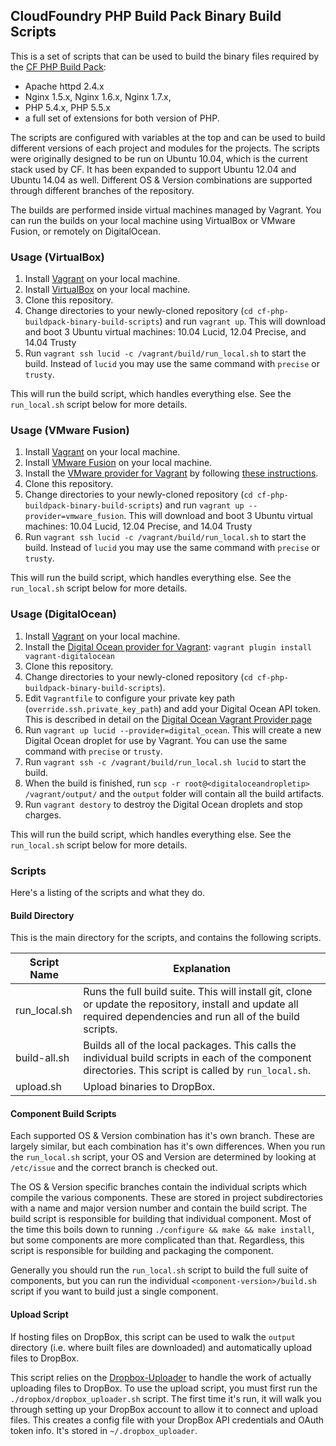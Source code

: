## CloudFoundry PHP Build Pack Binary Build Scripts

This is a set of scripts that can be used to build the binary files required by the [CF PHP Build Pack]:

 * Apache httpd 2.4.x
 * Nginx 1.5.x, Nginx 1.6.x, Nginx 1.7.x, 
 * PHP 5.4.x, PHP 5.5.x
 * a full set of extensions for both version of PHP.

The scripts are configured with variables at the top and can be used to build different versions of each project and modules for the projects.  The scripts were originally designed to be run on Ubuntu 10.04, which is the current stack used by CF.  It has been expanded to support Ubuntu 12.04 and Ubuntu 14.04 as well.  Different OS & Version combinations are supported through different branches of the repository.

The builds are performed inside virtual machines managed by Vagrant. You can run the builds on your local machine using
VirtualBox or VMware Fusion, or remotely on DigitalOcean.

### Usage (VirtualBox)

 1. Install [Vagrant](http://www.vagrantup.com/) on your local machine.
 1. Install [VirtualBox](https://www.virtualbox.org/) on your local machine.
 1. Clone this repository.
 1. Change directories to your newly-cloned repository (`cd cf-php-buildpack-binary-build-scripts`) and run `vagrant up`. This will download and boot 3 Ubuntu virtual machines: 10.04 Lucid, 12.04 Precise, and 14.04 Trusty
 1. Run `vagrant ssh lucid -c /vagrant/build/run_local.sh` to start the build. Instead of `lucid` you may use the same command with `precise` or `trusty`.

This will run the build script, which handles everything else.  See the `run_local.sh` script below for more details.

### Usage (VMware Fusion)

 1. Install [Vagrant](http://www.vagrantup.com/) on your local machine.
 1. Install [VMware Fusion](http://www.vmware.com/products/fusion/) on your local machine.
 1. Install the [VMware provider for Vagrant](http://www.vagrantup.com/vmware) by following [these instructions](http://docs.vagrantup.com/v2/vmware/installation.html).
 1. Clone this repository.
 1. Change directories to your newly-cloned repository (`cd cf-php-buildpack-binary-build-scripts`) and run `vagrant up --provider=vmware_fusion`. This will download and boot 3 Ubuntu virtual machines: 10.04 Lucid, 12.04 Precise, and 14.04 Trusty
 1. Run `vagrant ssh lucid -c /vagrant/build/run_local.sh` to start the build. Instead of `lucid` you may use the same command with `precise` or `trusty`.

This will run the build script, which handles everything else.  See the `run_local.sh` script below for more details.

### Usage (DigitalOcean)

 1. Install [Vagrant](http://www.vagrantup.com/) on your local machine.
 1. Install the [Digital Ocean provider for Vagrant](https://github.com/smdahlen/vagrant-digitalocean): `vagrant plugin install vagrant-digitalocean`
 1. Clone this repository.
 1. Change directories to your newly-cloned repository (`cd cf-php-buildpack-binary-build-scripts`).
 1. Edit `Vagrantfile` to configure your private key path (`override.ssh.private_key_path`) and add your Digital Ocean API token. This is described in detail on the [Digital Ocean Vagrant Provider page](https://github.com/smdahlen/vagrant-digitalocean)
 1. Run `vagrant up lucid --provider=digital_ocean`. This will create a new Digital Ocean droplet for use by Vagrant. You can use the same command with `precise` or `trusty`.
 1. Run `vagrant ssh -c /vagrant/build/run_local.sh lucid` to start the build.
 1. When the build is finished, run `scp -r root@<digitaloceandropletip> /vagrant/output/` and the `output` folder will contain all the build artifacts.
 1. Run `vagrant destory` to destroy the Digital Ocean droplets and stop charges.

This will run the build script, which handles everything else.  See the `run_local.sh` script below for more details.

### Scripts

Here's a listing of the scripts and what they do.

#### Build Directory

This is the main directory for the scripts, and contains the following scripts.

|   Script Name   |   Explanation                                                 |
| --------------- | --------------------------------------------------------------|
|  run_local.sh    | Runs the full build suite.  This will install git, clone or update the repository, install and update all required dependencies and run all of the build scripts. |
|  build-all.sh    | Builds all of the local packages.  This calls the individual build scripts in each of the component directories.  This script is called by `run_local.sh`. |
|  upload.sh       | Upload binaries to DropBox. |

#### Component Build Scripts

Each supported OS & Version combination has it's own branch.  These are largely similar, but each combination has it's own differences.  When you run the `run_local.sh` script, your OS and Version are determined by looking at `/etc/issue` and the correct branch is checked out.

The OS & Version specific branches contain the individual scripts which compile the various components.  These are stored in project subdirectories with a name and major version number and contain the build script.  The build script is responsible for building that individual component.  Most of the time this boils down to running `./configure && make && make install`, but some components are more complicated than that.  Regardless, this script is responsible for building and packaging the component.

Generally you should run the `run_local.sh` script to build the full suite of components, but you can run the individual `<component-version>/build.sh` script if you want to build just a single component.

#### Upload Script

If hosting files on DropBox, this script can be used to walk the `output` directory (i.e. where built files are downloaded) and automatically upload files to DropBox.

This script relies on the [Dropbox-Uploader] to handle the work of actually uploading files to DropBox.  To use the upload script, you must first run the `./dropbox/dropbox_uploader.sh` script.  The first time it's run, it will walk you through setting up your DropBox account to allow it to connect and upload files.  This creates a config file with your DropBox API credentials and OAuth token info.  It's stored in `~/.dropbox_uploader`.


[CF PHP Build Pack]:https://github.com/dmikusa-pivotal/cf-php-build-pack
[ssh key]:https://www.debian.org/devel/passwordlessssh
[Dropbox-Uploader]:https://github.com/andreafabrizi/Dropbox-Uploader
